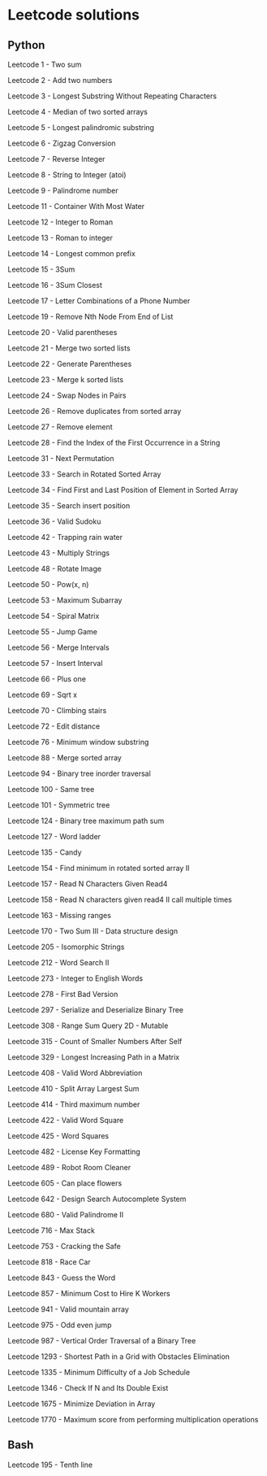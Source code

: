 # Leetcode solutions

## Python

Leetcode 1 - Two sum

Leetcode 2 - Add two numbers

Leetcode 3 - Longest Substring Without Repeating Characters

Leetcode 4 - Median of two sorted arrays

Leetcode 5 - Longest palindromic substring

Leetcode 6 - Zigzag Conversion

Leetcode 7 - Reverse Integer

Leetcode 8 - String to Integer (atoi)

Leetcode 9 - Palindrome number

Leetcode 11 - Container With Most Water

Leetcode 12 - Integer to Roman

Leetcode 13 - Roman to integer

Leetcode 14 - Longest common prefix

Leetcode 15 - 3Sum

Leetcode 16 - 3Sum Closest

Leetcode 17 - Letter Combinations of a Phone Number

Leetcode 19 - Remove Nth Node From End of List

Leetcode 20 - Valid parentheses

Leetcode 21 - Merge two sorted lists

Leetcode 22 - Generate Parentheses

Leetcode 23 - Merge k sorted lists

Leetcode 24 - Swap Nodes in Pairs

Leetcode 26 - Remove duplicates from sorted array

Leetcode 27 - Remove element

Leetcode 28 - Find the Index of the First Occurrence in a String

Leetcode 31 - Next Permutation

Leetcode 33 - Search in Rotated Sorted Array

Leetcode 34 - Find First and Last Position of Element in Sorted Array

Leetcode 35 - Search insert position

Leetcode 36 - Valid Sudoku

Leetcode 42 - Trapping rain water

Leetcode 43 - Multiply Strings

Leetcode 48 - Rotate Image

Leetcode 50 - Pow(x, n)

Leetcode 53 - Maximum Subarray

Leetcode 54 - Spiral Matrix

Leetcode 55 - Jump Game

Leetcode 56 - Merge Intervals

Leetcode 57 - Insert Interval

Leetcode 66 - Plus one

Leetcode 69 - Sqrt x

Leetcode 70 - Climbing stairs

Leetcode 72 - Edit distance

Leetcode 76 - Minimum window substring

Leetcode 88 - Merge sorted array

Leetcode 94 - Binary tree inorder traversal

Leetcode 100 - Same tree

Leetcode 101 - Symmetric tree

Leetcode 124 - Binary tree maximum path sum

Leetcode 127 - Word ladder

Leetcode 135 - Candy

Leetcode 154 - Find minimum in rotated sorted array II

Leetcode 157 - Read N Characters Given Read4

Leetcode 158 - Read N characters given read4 II call multiple times

Leetcode 163 - Missing ranges

Leetcode 170 - Two Sum III - Data structure design

Leetcode 205 - Isomorphic Strings

Leetcode 212 - Word Search II

Leetcode 273 - Integer to English Words

Leetcode 278 - First Bad Version

Leetcode 297 - Serialize and Deserialize Binary Tree

Leetcode 308 - Range Sum Query 2D - Mutable

Leetcode 315 - Count of Smaller Numbers After Self

Leetcode 329 - Longest Increasing Path in a Matrix

Leetcode 408 - Valid Word Abbreviation

Leetcode 410 - Split Array Largest Sum

Leetcode 414 - Third maximum number

Leetcode 422 - Valid Word Square

Leetcode 425 - Word Squares

Leetcode 482 - License Key Formatting

Leetcode 489 - Robot Room Cleaner

Leetcode 605 - Can place flowers

Leetcode 642 - Design Search Autocomplete System

Leetcode 680 - Valid Palindrome II

Leetcode 716 - Max Stack

Leetcode 753 - Cracking the Safe

Leetcode 818 - Race Car

Leetcode 843 - Guess the Word

Leetcode 857 - Minimum Cost to Hire K Workers

Leetcode 941 - Valid mountain array

Leetcode 975 - Odd even jump

Leetcode 987 - Vertical Order Traversal of a Binary Tree

Leetcode 1293 - Shortest Path in a Grid with Obstacles Elimination

Leetcode 1335 - Minimum Difficulty of a Job Schedule

Leetcode 1346 - Check If N and Its Double Exist

Leetcode 1675 - Minimize Deviation in Array

Leetcode 1770 - Maximum score from performing multiplication operations

## Bash

Leetcode 195 - Tenth line
